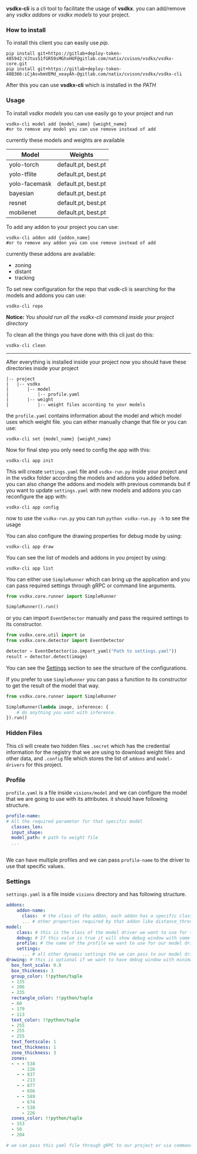 **vsdkx-cli** is a cli tool to facilitate the usage of **vsdkx**. you can
add/remove any *vsdkx addons* or *vsdkx models* to your project.

### How to install
To install this client you can easily use *pip*.
```
pip install git+https://gitlab+deploy-token-485942:VJtus51fGR59sMGhxHUF@gitlab.com/natix/cvison/vsdkx/vsdkx-core.git
pip install git+https://gitlab+deploy-token-488366:iCjAsvbmVEMd_xeayAh-@gitlab.com/natix/cvison/vsdkx/vsdkx-cli
```
After this you can use **vsdkx-cli** which is installed in the *PATH*

### Usage
To install *vsdkx models* you can use easily go to your project and run 
```
vsdkx-cli model add {model_name} {weight_name}
#or to remove any model you can use remove instead of add
``` 
currently these models and weights are available

|Model|Weights|
|---|---|
|yolo-torch|default.pt, best.pt|
|yolo-tflite|default.pt, best.pt|
|yolo-facemask|default.pt, best.pt|
|bayesian|default.pt, best.pt|
|resnet|default.pt, best.pt|
|mobilenet|default.pt, best.pt|
To add any addon to your project you can use:
```
vsdkx-cli addon add {addon_name}
#or to remove any addon you can use remove instead of add
```
currently these addons are available:
* zoning
* distant
* tracking

To set new configuration for the repo that vsdk-cli is searching for the models
and addons you can use:
```
vsdkx-cli repo
```
**Notice:** *You should run all the vsdkx-cli command inside your project 
directory*

To clean all the things you have done with this cli just do this:
```
vsdkx-cli clean
```

---
After everything is installed inside your project now you should have these 
directories inside your project
```
|-- project
|   |-- vsdkx
|       |-- model
|           |-- profile.yaml
|       |-- weight
|           |-- weight files according to your models
```
the `profile.yaml` contains information about the model and which model uses 
which weight file. you can either manually change that file or you can use:
```
vsdkx-cli set {model_name} {weight_name}
```

Now for final step you only need to config the app with this:
```
vsdkx-cli app init
```
This will create `settings.yaml` file and `vsdkx-run.py` inside your project 
and in the vsdkx folder according the models and addons you added before. you 
can also change the addons and models with previous commands but if you want 
to update `settings.yaml` with new models and addons you can reconfigure the 
app with:
```
vsdkx-cli app config
```

now to use the `vsdkx-run.py` you can run `python vsdkx-run.py -h` to see 
the usage

You can also configure the drawing properties for debug mode by using:
```
vsdkx-cli app draw
```

You can see the list of models and addons in you project by using:
```
vsdkx-cli app list
```
You can either use `SimpleRunner` which can bring up the application and you 
can pass required settings through gRPC or command line arguments.
```python
from vsdkx.core.runner import SimpleRunner

SimpleRunner().run()
```
or you can import `EventDetector` manually and pass the required settings to
its constructor.
```python
from vsdkx.core.util import io
from vsdkx.core.detector import EventDetector

detector = EventDetector(io.import_yaml("Path to settings.yaml"))
result = detector.detect(image)
```
You can see the [Settings](#Settings) section to see the structure of 
the configurations.

If you prefer to use `SimpleRunner` you can pass a function to its constructor 
to get the result of the model that way.
```python
from vsdkx.core.runner import SimpleRunner

SimpleRunner(lambda image, inference: {
    # do anything you want with inference.
}).run()
``` 

### Hidden Files
This cli will create two hidden files `.secret` which has the credential 
information for the registry that we are using to download weight files 
and other data, and `.config` file which stores the list of `addons` and 
`model-drivers` for this project.

### Profile
`profile.yaml` is a file inside `visionx/model` and we can configure the model 
that we are going to use with its attributes. it should have 
following structure.
```yaml
profile-name:
# All the required parameter for that specific model
  classes_len: 
  input_shape:
  model_path: # path to weight file
  ...
    
```
We can have multiple profiles and we can pass `profile-name` to the driver to 
use that specific values.

### Settings
`settings.yaml` is a file inside `visionx` directory and has 
following structure.
```yaml
addons:
    addon-name:
      class:  # the class of the addon, each addon has a specific class, it will be added automatically if you use cli to add addons to your project
      ... # other properties required by that addon like distance_threshold, max_disappeared, etc that we need to use for tracking addon
model:
    class: # this is the class of the model driver we want to use for this project, it will be added automatically if you use cli to add model-driver to your project
    debug: # If this value is true it will show debug window with some simple drawings, like zonings, bboxes and etc.
    profile: # the name of the profile we want to use for our model driver
    settings:
      ... # all other dynamic settings the we can pass to our model driver
drawing: # this is optional if we want to have debug window with minimal drawing feature, this dictionary will also be passed to addons and model-drivers so if developers need to debug something there they can set drawing configs here.
  box_font_scale: 0.8
  box_thickness: 3
  group_color: !!python/tuple
  - 135
  - 206
  - 235
  rectangle_color: !!python/tuple
  - 60
  - 179
  - 113
  text_color: !!python/tuple
  - 255
  - 255
  - 255
  text_fontscale: 1
  text_thickness: 1
  zone_thickness: 3
  zones:
  - - - 538
      - 226
    - - 837
      - 213
    - - 877
      - 656
    - - 589
      - 674
    - - 538
      - 226
  zones_color: !!python/tuple
  - 153
  - 50
  - 204

# we can pass this yaml file through gRPC to our project or via command line
```
